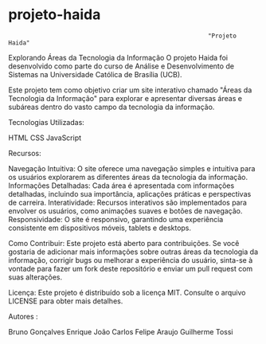 # projeto-haida

                                                            "Projeto Haida" 
  
  Explorando Áreas da Tecnologia da Informação  O projeto Haida foi desenvolvido como parte do curso de Análise e Desenvolvimento de Sistemas na Universidade Católica de Brasília (UCB).
  
  Este projeto tem como objetivo criar um site interativo chamado "Áreas da Tecnologia da Informação" para explorar e apresentar diversas áreas e subáreas dentro do vasto campo da tecnologia da informação.  
 
  Tecnologias Utilizadas: 
  
  HTML 
  CSS 
  JavaScript
  
  Recursos:  
  
Navegação Intuitiva: O site oferece uma navegação simples e intuitiva para os usuários explorarem as diferentes áreas da tecnologia da informação.
Informações Detalhadas: Cada área é apresentada com informações detalhadas, incluindo sua importância, aplicações práticas e perspectivas de carreira. 
Interatividade: Recursos interativos são implementados para envolver os usuários, como animações suaves e botões de navegação.
Responsividade: O site é responsivo, garantindo uma experiência consistente em dispositivos móveis, tablets e desktops. 

Como Contribuir: 
Este projeto está aberto para contribuições. Se você gostaria de adicionar mais informações sobre outras áreas da tecnologia da informação, corrigir bugs ou melhorar a experiência do usuário, sinta-se à vontade para fazer um fork deste repositório e enviar um pull request com suas alterações.

Licença:  Este projeto é distribuído sob a licença MIT. Consulte o arquivo LICENSE para obter mais detalhes.

Autores :

Bruno Gonçalves
Enrique 
João Carlos
Felipe Araujo
Guilherme Tossi
